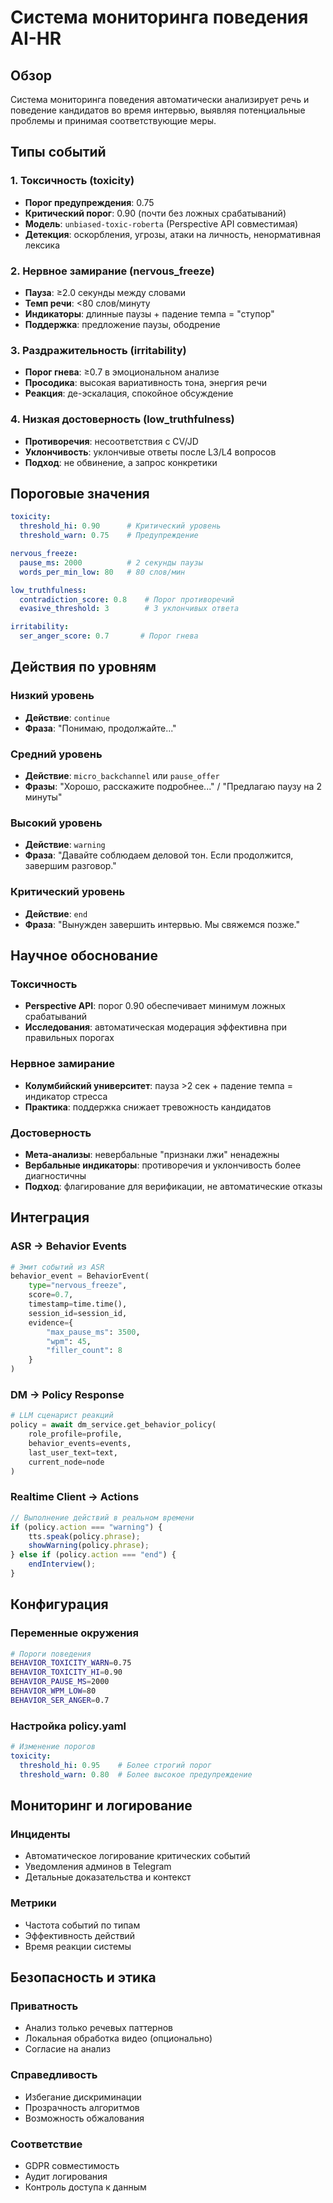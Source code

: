 # Система мониторинга поведения AI-HR

## Обзор

Система мониторинга поведения автоматически анализирует речь и поведение кандидатов во время интервью, выявляя потенциальные проблемы и принимая соответствующие меры.

## Типы событий

### 1. Токсичность (toxicity)
- **Порог предупреждения**: 0.75
- **Критический порог**: 0.90 (почти без ложных срабатываний)
- **Модель**: `unbiased-toxic-roberta` (Perspective API совместимая)
- **Детекция**: оскорбления, угрозы, атаки на личность, ненормативная лексика

### 2. Нервное замирание (nervous_freeze)
- **Пауза**: ≥2.0 секунды между словами
- **Темп речи**: <80 слов/минуту
- **Индикаторы**: длинные паузы + падение темпа = "ступор"
- **Поддержка**: предложение паузы, ободрение

### 3. Раздражительность (irritability)
- **Порог гнева**: ≥0.7 в эмоциональном анализе
- **Просодика**: высокая вариативность тона, энергия речи
- **Реакция**: де-эскалация, спокойное обсуждение

### 4. Низкая достоверность (low_truthfulness)
- **Противоречия**: несоответствия с CV/JD
- **Уклончивость**: уклончивые ответы после L3/L4 вопросов
- **Подход**: не обвинение, а запрос конкретики

## Пороговые значения

```yaml
toxicity:
  threshold_hi: 0.90      # Критический уровень
  threshold_warn: 0.75    # Предупреждение

nervous_freeze:
  pause_ms: 2000          # 2 секунды паузы
  words_per_min_low: 80   # 80 слов/мин

low_truthfulness:
  contradiction_score: 0.8    # Порог противоречий
  evasive_threshold: 3        # 3 уклончивых ответа

irritability:
  ser_anger_score: 0.7       # Порог гнева
```

## Действия по уровням

### Низкий уровень
- **Действие**: `continue`
- **Фраза**: "Понимаю, продолжайте..."

### Средний уровень
- **Действие**: `micro_backchannel` или `pause_offer`
- **Фразы**: "Хорошо, расскажите подробнее..." / "Предлагаю паузу на 2 минуты"

### Высокий уровень
- **Действие**: `warning`
- **Фраза**: "Давайте соблюдаем деловой тон. Если продолжится, завершим разговор."

### Критический уровень
- **Действие**: `end`
- **Фраза**: "Вынужден завершить интервью. Мы свяжемся позже."

## Научное обоснование

### Токсичность
- **Perspective API**: порог 0.90 обеспечивает минимум ложных срабатываний
- **Исследования**: автоматическая модерация эффективна при правильных порогах

### Нервное замирание
- **Колумбийский университет**: пауза >2 сек + падение темпа = индикатор стресса
- **Практика**: поддержка снижает тревожность кандидатов

### Достоверность
- **Мета-анализы**: невербальные "признаки лжи" ненадежны
- **Вербальные индикаторы**: противоречия и уклончивость более диагностичны
- **Подход**: флагирование для верификации, не автоматические отказы

## Интеграция

### ASR → Behavior Events
```python
# Эмит событий из ASR
behavior_event = BehaviorEvent(
    type="nervous_freeze",
    score=0.7,
    timestamp=time.time(),
    session_id=session_id,
    evidence={
        "max_pause_ms": 3500,
        "wpm": 45,
        "filler_count": 8
    }
)
```

### DM → Policy Response
```python
# LLM сценарист реакций
policy = await dm_service.get_behavior_policy(
    role_profile=profile,
    behavior_events=events,
    last_user_text=text,
    current_node=node
)
```

### Realtime Client → Actions
```javascript
// Выполнение действий в реальном времени
if (policy.action === "warning") {
    tts.speak(policy.phrase);
    showWarning(policy.phrase);
} else if (policy.action === "end") {
    endInterview();
}
```

## Конфигурация

### Переменные окружения
```bash
# Пороги поведения
BEHAVIOR_TOXICITY_WARN=0.75
BEHAVIOR_TOXICITY_HI=0.90
BEHAVIOR_PAUSE_MS=2000
BEHAVIOR_WPM_LOW=80
BEHAVIOR_SER_ANGER=0.7
```

### Настройка policy.yaml
```yaml
# Изменение порогов
toxicity:
  threshold_hi: 0.95    # Более строгий порог
  threshold_warn: 0.80  # Более высокое предупреждение
```

## Мониторинг и логирование

### Инциденты
- Автоматическое логирование критических событий
- Уведомления админов в Telegram
- Детальные доказательства и контекст

### Метрики
- Частота событий по типам
- Эффективность действий
- Время реакции системы

## Безопасность и этика

### Приватность
- Анализ только речевых паттернов
- Локальная обработка видео (опционально)
- Согласие на анализ

### Справедливость
- Избегание дискриминации
- Прозрачность алгоритмов
- Возможность обжалования

### Соответствие
- GDPR совместимость
- Аудит логирования
- Контроль доступа к данным
